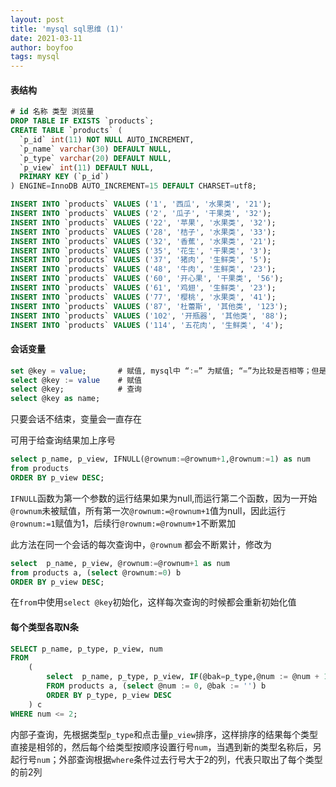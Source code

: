 ```yaml
---
layout: post
title: 'mysql sql思维 (1)'
date: 2021-03-11
author: boyfoo
tags: mysql
---
```


#### 表结构

```sql
# id 名称 类型 浏览量
DROP TABLE IF EXISTS `products`;
CREATE TABLE `products` (
  `p_id` int(11) NOT NULL AUTO_INCREMENT,
  `p_name` varchar(30) DEFAULT NULL,
  `p_type` varchar(20) DEFAULT NULL,
  `p_view` int(11) DEFAULT NULL,
  PRIMARY KEY (`p_id`)
) ENGINE=InnoDB AUTO_INCREMENT=15 DEFAULT CHARSET=utf8;

INSERT INTO `products` VALUES ('1', '西瓜', '水果类', '21');
INSERT INTO `products` VALUES ('2', '瓜子', '干果类', '32');
INSERT INTO `products` VALUES ('22', '苹果', '水果类', '32');
INSERT INTO `products` VALUES ('28', '桔子', '水果类', '33');
INSERT INTO `products` VALUES ('32', '香蕉', '水果类', '21');
INSERT INTO `products` VALUES ('35', '花生', '干果类', '3');
INSERT INTO `products` VALUES ('37', '猪肉', '生鲜类', '5');
INSERT INTO `products` VALUES ('48', '牛肉', '生鲜类', '23');
INSERT INTO `products` VALUES ('60', '开心果', '干果类', '56');
INSERT INTO `products` VALUES ('61', '鸡翅', '生鲜类', '23');
INSERT INTO `products` VALUES ('77', '樱桃', '水果类', '41');
INSERT INTO `products` VALUES ('87', '杜蕾斯', '其他类', '123');
INSERT INTO `products` VALUES ('102', '开瓶器', '其他类', '88');
INSERT INTO `products` VALUES ('114', '五花肉', '生鲜类', '4');
```

#### 会话变量

```sql
set @key = value;       # 赋值, mysql中 “:=” 为赋值; “=”为比较是否相等；但是在set中可以省略“:”符号,
select @key := value    # 赋值 
select @key;            # 查询
select @key as name;
```

只要会话不结束，变量会一直存在

可用于给查询结果加上序号

```sql
select p_name, p_view, IFNULL(@rownum:=@rownum+1,@rownum:=1) as num 
from products 
ORDER BY p_view DESC;
```
`IFNULL`函数为第一个参数的运行结果如果为null,而运行第二个函数，因为一开始`@rownum`未被赋值，所有第一次`@rownum:=@rownum+1`值为null，因此运行`@rownum:=1`赋值为1，后续行`@rownum:=@rownum+1`不断累加

此方法在同一个会话的每次查询中，`@rownum` 都会不断累计，修改为

```sql
select  p_name, p_view, @rownum:=@rownum+1 as num 
from products a, (select @rownum:=0) b 
ORDER BY p_view DESC;
```

在`from`中使用`select @key`初始化，这样每次查询的时候都会重新初始化值

#### 每个类型各取N条

```sql
SELECT p_name, p_type, p_view, num 
FROM 
    (
        select  p_name, p_type, p_view, IF(@bak=p_type,@num := @num + 1,@num := 1) as num,@bak:=p_type 
        FROM products a, (select @num := 0, @bak := '') b 
        ORDER BY p_type, p_view DESC
    ) c 
WHERE num <= 2;
```

内部子查询，先根据类型`p_type`和点击量`p_view`排序，这样排序的结果每个类型直接是相邻的，然后每个给类型按顺序设置行号`num`，当遇到新的类型名称后，另起行号`num`；外部查询根据`where`条件过去行号大于2的列，代表只取出了每个类型的前2列